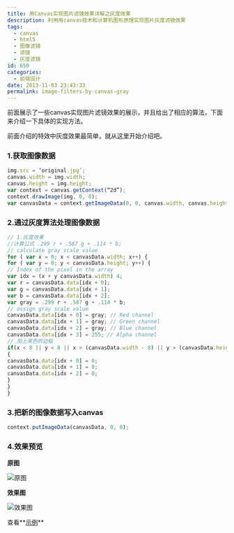 ```yaml
---
title: 用Canvas实现图片滤镜效果详解之灰度效果
description: 利用用canvas技术和计算机图形原理实现图片灰度滤镜效果
tags:
  - canvas
  - html5
  - 图像滤镜
  - 滤镜
  - 灰度滤镜
id: 650
categories:
  - 前端设计
date: 2013-11-03 23:43:33
permalink: image-filters-by-canvas-gray
---
```


前面展示了一些canvas实现图片滤镜效果的展示，并且给出了相应的算法，下面来介绍一下具体的实现方法。

前面介绍的特效中灰度效果最简单，就从这里开始介绍吧。

### 1.获取图像数据

```js
img.src = ‘original.jpg’;
canvas.width = img.width;
canvas.height = img.height;
var context = canvas.getContext(“2d”);
context.drawImage(img, 0, 0);
var canvasData = context.getImageData(0, 0, canvas.width, canvas.height);
```

### 2.通过灰度算法处理图像数据

```js
// 1.灰度效果
//计算公式 .299 r + .587 g + .114 * b;
// calculate gray scale value
for ( var x = 0; x < canvasData.width; x++) {
for ( var y = 0; y < canvasData.height; y++) {
// Index of the pixel in the array
var idx = (x + y canvasData.width) 4;
var r = canvasData.data[idx + 0];
var g = canvasData.data[idx + 1];
var b = canvasData.data[idx + 2];
var gray = .299 r + .587 g + .114 * b;
// assign gray scale value
canvasData.data[idx + 0] = gray; // Red channel
canvasData.data[idx + 1] = gray; // Green channel
canvasData.data[idx + 2] = gray; // Blue channel
canvasData.data[idx + 3] = 255; // Alpha channel
// 加上黑色的边框
if(x < 8 || y < 8 || x > (canvasData.width - 8) || y > (canvasData.height - 8))
{
canvasData.data[idx + 0] = 0;
canvasData.data[idx + 1] = 0;
canvasData.data[idx + 2] = 0;
}
}
} 
```

### 3.把新的图像数据写入canvas

```js
context.putImageData(canvasData, 0, 0); 
```
### 4.效果预览

**原图**

![原图](http://sanyecao.qiniudn.com/assets/images/filter/original.jpg)

**效果图**

![效果图](http://sanyecao.qiniudn.com/assets/images/filter/imagefilter-gray.jpg)

查看**[示例][demo]**

[demo]:  /lab/filters/gray/index.html